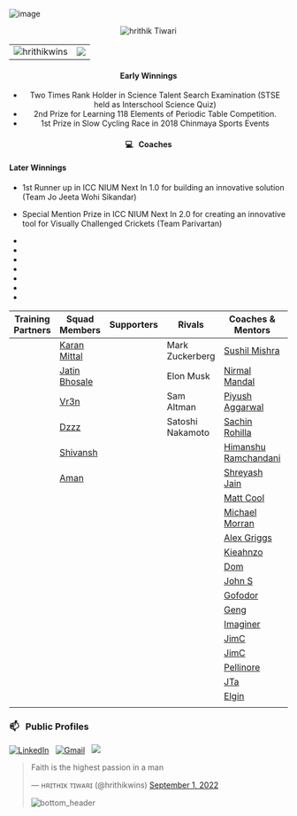 
![image](https://user-images.githubusercontent.com/42163313/188901598-149555fc-07bd-40c3-bd0f-5109ffbc3d17.png)

<center>
<p align="center"> <img src="https://komarev.com/ghpvc/?username=hrithikwins&label=Profile%20views&color=ff0000&style=plastic&label=PEOPLE+INFLUENCED+BY+HRITHIK" alt="hrithik Tiwari" /> </p>

  <table align="center" cellspacing="0" cellpadding="0" width="100%">
  <tr>
    <td> <img align="center" src="https://github-readme-stats.vercel.app/api?username=hrithikwins&show_icons=true&locale=en&theme=swift&count_private=true" alt="hrithikwins" /></td>
    <td>
<img src="https://github-readme-stats.vercel.app/api/top-langs/?username=hrithikwins&theme=graywhite"></td>
  </tr>
</table>



#### Early Winnings
- Two Times Rank Holder in Science Talent Search Examination (STSE held as Interschool Science Quiz)
- 2nd Prize for Learning 118 Elements of Periodic Table Competition.
- 1st Prize in Slow Cycling Race in 2018 Chinmaya Sports Events



#### 💻 &nbsp; Coaches


</center>


#### Later Winnings
- 1st Runner up in ICC NIUM Next In 1.0 for building an innovative solution (Team Jo Jeeta Wohi Sikandar)
- Special Mention Prize in ICC NIUM Next In 2.0 for creating an innovative tool for Visually Challenged Crickets (Team Parivartan)


-   

-
  
-  
  
-   
 
-   

-   

-   



| Training Partners | Squad Members | Supporters | Rivals | Coaches & Mentors | Strategists |
|-------------------|---------------|------------|--------|---------|-------------|
|                   |  <a href="https://github.com/karanmittal">Karan Mittal</a>             |            |     Mark Zuckerberg   | <a href="https://github.com/">Sushil Mishra</a>        |             |
|                   |   <a href="https://github.com/">Jatin Bhosale</a>              |            |   Elon Musk     |     <a href="https://github.com/wekex35">Nirmal Mandal</a>       |             |
|                   |     <a href="https://github.com/">Vr3n</a>           |            |   Sam Altman     |    <a href="https://github.com/piyush2greedy">Piyush Aggarwal</a>      |             |
|                   |      <a href="https://github.com/">Dzzz</a>      |            |    Satoshi Nakamoto    |   <a href="https://github.com/sml-inc">Sachin Rohilla</a>      |             |
|                   |    <a href="https://github.com/">Shivansh</a>        |            |        |    <a href="https://github.com/hemansnation">Himanshu Ramchandani</a>     |             |
|                   |    <a href="https://github.com/">Aman</a>           |            |        |    <a href="https://github.com/shreyash-jain">Shreyash Jain</a>    |             |
|                   |           |            |        |    <a href="https://github.com/mattbcool">Matt Cool</a>    |             |
|                   |               |            |        |    <a href="https://github.com/">Michael Morran</a>    |             |
|                   |               |            |        |    <a href="https://github.com/shreyash-jain">Alex Griggs</a>    |             |
|                   |               |            |        |    <a href="https://github.com/shreyash-jain">Kieahnzo</a>    |             |
|                   |               |            |        |    <a href="https://github.com/shreyash-jain">Dom</a>    |             |
|                   |               |            |        |    <a href="https://github.com/shreyash-jain">John S</a>    |             |
|                   |               |            |        |    <a href="https://github.com/shreyash-jain">Gofodor</a>    |             |
|                   |               |            |        |    <a href="https://github.com/shreyash-jain">Geng</a>    |             |
|                   |               |            |        |    <a href="https://github.com/shreyash-jain">Imaginer</a>    |             |
|                   |               |            |        |    <a href="https://github.com/shreyash-jain">JimC</a>    |             |
|                   |               |            |        |    <a href="https://github.com/shreyash-jain">JimC</a>    |             |
|                   |               |            |        |    <a href="https://github.com/shreyash-jain">Pellinore</a>    |             |
|                   |               |            |        |    <a href="https://github.com/shreyash-jain">JTa</a>    |             |
|                   |               |            |        |    <a href="https://github.com/shreyash-jain">Elgin</a>    |             |
|                   |               |            |        |    <a href="https://github.com/shreyash-jain"></a>    |             |


### 📫 &nbsp; Public Profiles

<a href="https://www.linkedin.com/in/hrithikwins/"><img alt="LinkedIn" src="https://img.shields.io/badge/linkedin%20-%230077B5.svg?&style=flat&logo=linkedin&logoColor=white"/></a> &nbsp;
<a href="mailto:javaoncloud14@gmail.com"><img alt="Gmail" src="https://img.shields.io/badge/Gmail-D14836?style=flat&logo=gmail&logoColor=white" /></a> &nbsp;
<a href="https://instagram.com/hrithikwins"><img src="https://img.shields.io/badge/-@hrithikwins-E4405F?style=flat&logo=Instagram&logoColor=white"/></a> &nbsp;


<blockquote class="twitter-tweet" data-theme="dark"><p lang="en" dir="ltr">Faith is the highest passion in a man</p>&mdash; ʜʀɪᴛʜɪᴋ ᴛɪᴡᴀʀɪ (@hrithikwins) <a href="https://twitter.com/hrithikwins/status/1565319057963827200?ref_src=twsrc%5Etfw">September 1, 2022</a>


![bottom_header](https://user-images.githubusercontent.com/42163313/188890959-602be5ee-806c-43ea-b055-cad3b4b567b8.svg)


